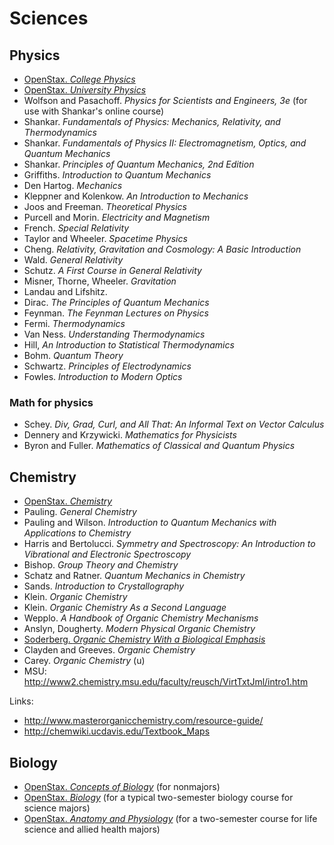 # Sciences

## Physics

- [OpenStax. *College Physics*](https://openstax.org/details/college-physics)
- [OpenStax. *University Physics*](https://openstax.org/details/university-physics)
- Wolfson and Pasachoff. *Physics for Scientists and Engineers, 3e*
  (for use with Shankar's online course)
- Shankar. *Fundamentals of Physics: Mechanics, Relativity, and Thermodynamics*
- Shankar. *Fundamentals of Physics II: Electromagnetism, Optics, and Quantum Mechanics*
- Shankar. *Principles of Quantum Mechanics, 2nd Edition*
- Griffiths. *Introduction to Quantum Mechanics*
- Den Hartog. *Mechanics*
- Kleppner and Kolenkow. *An Introduction to Mechanics*
- Joos and Freeman. *Theoretical Physics*
- Purcell and Morin. *Electricity and Magnetism*
- French. *Special Relativity*
- Taylor and Wheeler. *Spacetime Physics*
- Cheng. *Relativity, Gravitation and Cosmology: A Basic Introduction*
- Wald. *General Relativity*
- Schutz. *A First Course in General Relativity*
- Misner, Thorne, Wheeler. *Gravitation*
- Landau and Lifshitz.
- Dirac. *The Principles of Quantum Mechanics*
- Feynman. *The Feynman Lectures on Physics*
- Fermi. *Thermodynamics*
- Van Ness. *Understanding Thermodynamics*
- Hill, *An Introduction to Statistical Thermodynamics*
- Bohm. *Quantum Theory*
- Schwartz. *Principles of Electrodynamics*
- Fowles. *Introduction to Modern Optics*

### Math for physics

- Schey. *Div, Grad, Curl, and All That: An Informal Text on Vector Calculus*
- Dennery and Krzywicki. *Mathematics for Physicists*
- Byron and Fuller. *Mathematics of Classical and Quantum Physics*

## Chemistry

- [OpenStax. *Chemistry*](https://openstax.org/details/chemistry)
- Pauling. *General Chemistry*
- Pauling and Wilson. *Introduction to Quantum Mechanics with Applications to Chemistry*
- Harris and Bertolucci. *Symmetry and Spectroscopy: An Introduction to Vibrational and Electronic Spectroscopy*
- Bishop. *Group Theory and Chemistry*
- Schatz and Ratner. *Quantum Mechanics in Chemistry*
- Sands. *Introduction to Crystallography*
- Klein. *Organic Chemistry*
- Klein. *Organic Chemistry As a Second Language*
- Wepplo. *A Handbook of Organic Chemistry Mechanisms*
- Anslyn, Dougherty. *Modern Physical Organic Chemistry*
- [Soderberg. *Organic Chemistry With a Biological Emphasis*](
  http://chemwiki.ucdavis.edu/Textbook_Maps/Organic_Chemistry_Textbook_Maps/Map%3A_Organic_Chemistry_With_a_Biological_Emphasis_(Soderberg))
- Clayden and Greeves. *Organic Chemistry*
- Carey. *Organic Chemistry* (u)
- MSU: http://www2.chemistry.msu.edu/faculty/reusch/VirtTxtJml/intro1.htm

Links:

- http://www.masterorganicchemistry.com/resource-guide/
- http://chemwiki.ucdavis.edu/Textbook_Maps

## Biology

- [OpenStax. *Concepts of Biology*](https://openstax.org/details/concepts-biology)
  (for nonmajors)
- [OpenStax. *Biology*](https://openstax.org/details/biology)
  (for a typical two-semester biology course for science majors)
- [OpenStax. *Anatomy and Physiology*](https://openstax.org/details/anatomy-and-physiology)
  (for a two-semester course for life science and allied health majors)
